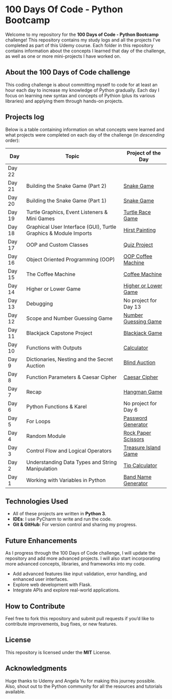 # 100 Days Of Code - Python Bootcamp 

Welcome to my repository for the **100 Days of Code - Python Bootcamp** challenge! This repository contains my study logs and all the projects I’ve completed as part of this Udemy course. Each folder in this repository contains information about the concepts I learned that day of the challenge, as well as one or more mini-projects I have worked on.

## About the 100 Days of Code challenge
   This coding challenge is about committing myself to code for at least an hour each day to increase my knowledge of Python gradually. Each day I focus on learning new syntax and concepts of Pythion (plus its various libraries) and applying them through hands-on projects.

## Projects log
Below is a table containing information on what concepts were learned and what projects were completed on each day of the challenge (in _descending_ order):

| Day    | Topic                                                            | Project of the Day                                    |
|--------|------------------------------------------------------------------|-------------------------------------------------------|
| Day 22 |
| Day 21 | Building the Snake Game (Part 2)                                 | [Snake Game](Day21/main.py)                           |                     
| Day 20 | Building the Snake Game (Part 1)                                 | [Snake Game](Day21/main.py)                           |                            
| Day 19 | Turtle Graphics, Event Listeners & Mini Games                    | [Turtle Race Game](Day19/main.py)                     |
| Day 18 | Graphical User Interface (GUI), Turtle Graphics & Module Imports | [Hirst Painting](Day18/main.py)                       |
| Day 17 | OOP and Custom Classes                                           | [Quiz Project](Day17/main.py)                         |
| Day 16 | Object Oriented Programming (OOP)                                | [OOP Coffee Machine](Day16/main.py)                   |
| Day 15 | The Coffee Machine                                               | [Coffee Machine](Day15/main.py)                       |
| Day 14 | Higher or Lower Game                                             | [Higher or Lower Game](Day14/main.py)                 |
| Day 13 | Debugging                                                        | No project for Day 13                                 |
| Day 12 | Scope and Number Guessing Game                                   | [Number Guessing Game](Day12/main.py)                 |
| Day 11 | Blackjack Capstone Project                                       | [Blackjack Game](Day11/main.py)                       |
| Day 10 | Functions with Outputs                                           | [Calculator](Day10/main.py)                           |
| Day 9  | Dictionaries, Nesting and the Secret Auction                     | [Blind Auction](Day09/main.py)                        |
| Day 8  | Function Parameters & Caesar Cipher                              | [Caesar Cipher](Day08/main.py)                        |
| Day 7  | Recap                                                            | [Hangman Game](Day07/main.py)                         |
| Day 6  | Python Functions & Karel                                         | No project for Day 6                                  |
| Day 5  | For Loops                                                        | [Password Generator](Day05/password_generator.py)     |
| Day 4  | Random Module                                                    | [Rock Paper Scissors](Day04/rock_paper_scissors.py)   |
| Day 3  | Control Flow and Logical Operators                               | [Treasure Island Game](Day03/treasure_island_game.py) |
| Day 2  | Understanding Data Types and String Manipulation                 | [Tip Calculator](Day02/tip_calculator.py)             |
| Day 1  | Working with Variables in Python                                 | [Band Name Generator](Day01/band_name_generator.py)   


## Technologies Used
- All of these projects are written in **Python 3**.
- **IDEs**: I use PyCharm to write and run the code.
- **Git & GitHub**: For version control and sharing my progress.

## Future Enhancements
As I progress through the 100 Days of Code challenge, I will update the repository and add more advanced projects. I will also start incorporating more advanced concepts, libraries, and frameworks into my code.

- Add advanced features like input validation, error handling, and enhanced user interfaces.
- Explore web development with Flask.
- Integrate APIs and explore real-world applications.

## How to Contribute
Feel free to fork this repository and submit pull requests if you’d like to contribute improvements, bug fixes, or new features.

## License
This repository is licensed under the **MIT** License.
   
## Acknowledgments
Huge thanks to Udemy and Angela Yu for making this journey possible. Also, shout out to the Python community for all the resources and tutorials available.
